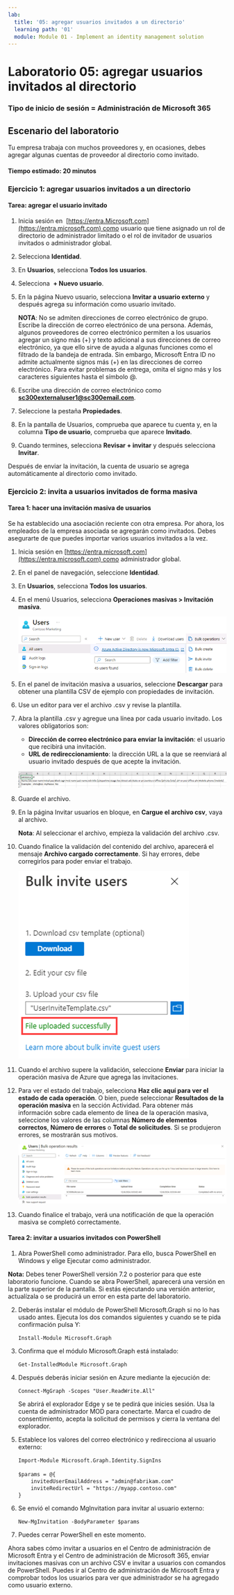 ```yaml
---
lab:
  title: '05: agregar usuarios invitados a un directorio'
  learning path: '01'
  module: Module 01 - Implement an identity management solution
---
```


# Laboratorio 05: agregar usuarios invitados al directorio

### Tipo de inicio de sesión = Administración de Microsoft 365

## Escenario del laboratorio

Tu empresa trabaja con muchos proveedores y, en ocasiones, debes agregar algunas cuentas de proveedor al directorio como invitado.

#### Tiempo estimado: 20 minutos

### Ejercicio 1: agregar usuarios invitados a un directorio

#### Tarea: agregar el usuario invitado

1. Inicia sesión en  [https://entra.Microsoft.com](https://entra.microsoft.com) como usuario que tiene asignado un rol de directorio de administrador limitado o el rol de invitador de usuarios invitados o administrador global.

2. Selecciona **Identidad**.

3. En **Usuarios**, selecciona **Todos los usuarios**.

4. Selecciona  **+ Nuevo usuario**.

5. En la página Nuevo usuario, selecciona **Invitar a usuario externo** y después agrega su información como usuario invitado.

    **NOTA**: No se admiten direcciones de correo electrónico de grupo. Escribe la dirección de correo electrónico de una persona. Además, algunos proveedores de correo electrónico permiten a los usuarios agregar un signo más (+) y texto adicional a sus direcciones de correo electrónico, ya que ello sirve de ayuda a algunas funciones como el filtrado de la bandeja de entrada. Sin embargo, Microsoft Entra ID no admite actualmente signos más (+) en las direcciones de correo electrónico. Para evitar problemas de entrega, omita el signo más y los caracteres siguientes hasta el símbolo @.

6. Escribe una dirección de correo electrónico como **sc300externaluser1@sc300email.com**.

7. Seleccione la pestaña **Propiedades**.

8. En la pantalla de Usuarios, comprueba que aparece tu cuenta y, en la columna **Tipo de usuario**, comprueba que aparece **Invitado**.

9. Cuando termines, selecciona **Revisar + invitar** y después selecciona **Invitar**.


Después de enviar la invitación, la cuenta de usuario se agrega automáticamente al directorio como invitado.


### Ejercicio 2: invita a usuarios invitados de forma masiva

#### Tarea 1: hacer una invitación masiva de usuarios

Se ha establecido una asociación reciente con otra empresa. Por ahora, los empleados de la empresa asociada se agregarán como invitados. Debes asegurarte de que puedes importar varios usuarios invitados a la vez.

1. Inicia sesión en [https://entra.microsoft.com](https://entra.microsoft.com) como administrador global.

2. En el panel de navegación, seleccione **Identidad**.

3. En **Usuarios**, selecciona **Todos los usuarios**.

4. En el menú Usuarios, selecciona **Operaciones masivas > Invitación masiva**.

     ![Imagen de pantalla que muestra la página Todos los usuarios con las opciones de menú Operaciones masivas e Invitación masiva resaltadas](./media/lp1-mod3-bulk-invite-option.png)

5. En el panel de invitación masiva a usuarios, seleccione **Descargar** para obtener una plantilla CSV de ejemplo con propiedades de invitación.

6. Use un editor para ver el archivo .csv y revise la plantilla.

7. Abra la plantilla .csv y agregue una línea por cada usuario invitado. Los valores obligatorios son:

    - **Dirección de correo electrónico para enviar la invitación**: el usuario que recibirá una invitación.
    - **URL de redireccionamiento**: la dirección URL a la que se reenviará al usuario invitado después de que acepte la invitación.

    ![Imagen de pantalla que muestra el archivo .csv de la plantilla de invitación masiva de usuarios de ejemplo.](./media/lp1-mod3-template-csv.png)

8. Guarde el archivo.

9. En la página Invitar usuarios en bloque, en **Cargue el archivo csv**, vaya al archivo.

     **Nota**: Al seleccionar el archivo, empieza la validación del archivo .csv.

10. Cuando finalice la validación del contenido del archivo, aparecerá el mensaje **Archivo cargado correctamente**. Si hay errores, debe corregirlos para poder enviar el trabajo.

    ![Imagen de pantalla que muestra la opción de invitación masiva de usuarios con el mensaje de archivo cargado correctamente resaltado](./media/lp1-mod3-bulk-invite-users-upload-csv.png)

11. Cuando el archivo supere la validación, seleccione **Enviar** para iniciar la operación masiva de Azure que agrega las invitaciones.

12. Para ver el estado del trabajo, selecciona **Haz clic aquí para ver el estado de cada operación**. O bien, puede seleccionar **Resultados de la operación masiva** en la sección Actividad. Para obtener más información sobre cada elemento de línea de la operación masiva, seleccione los valores de las columnas **Número de elementos correctos**, **Número de errores** o **Total de solicitudes**. Si se produjeron errores, se mostrarán sus motivos.

    ![Imagen de pantalla que muestra los resultados de una operación masiva.](./media/lp1-mod3-bulk-operations-results.png)

13. Cuando finalice el trabajo, verá una notificación de que la operación masiva se completó correctamente.

#### Tarea 2: invitar a usuarios invitados con PowerShell

1. Abra PowerShell como administrador. Para ello, busca PowerShell en Windows y elige Ejecutar como administrador. 

**Nota:** Debes tener PowerShell versión 7.2 o posterior para que este laboratorio funcione.  Cuando se abra PowerShell, aparecerá una versión en la parte superior de la pantalla. Si estás ejecutando una versión anterior, actualízala o se producirá un error en esta parte del laboratorio.

2. Deberás instalar el módulo de PowerShell Microsoft.Graph si no lo has usado antes.  Ejecuta los dos comandos siguientes y cuando se te pida confirmación pulsa Y:

    ```
    Install-Module Microsoft.Graph
    ```
3. Confirma que el módulo Microsoft.Graph está instalado:

    ```
    Get-InstalledModule Microsoft.Graph
    ```
    

4. Después deberás iniciar sesión en Azure mediante la ejecución de:  

    ```
    Connect-MgGraph -Scopes "User.ReadWrite.All"
    ``` 
    Se abrirá el explorador Edge y se te pedirá que inicies sesión.  Usa la cuenta de administrador MOD para conectarte.  Marca el cuadro de consentimiento, acepta la solicitud de permisos y cierra la ventana del explorador.

5. Establece los valores del correo electrónico y redirecciona al usuario externo:

    ```
    Import-Module Microsoft.Graph.Identity.SignIns
    
    $params = @{
        invitedUserEmailAddress = "admin@fabrikam.com"
        inviteRedirectUrl = "https://myapp.contoso.com"
    }
    ```

6. Se envió el comando MgInvitation para invitar al usuario externo:

    ```
    New-MgInvitation -BodyParameter $params
    ```

7. Puedes cerrar PowerShell en este momento.
    
Ahora sabes cómo invitar a usuarios en el Centro de administración de Microsoft Entra y el Centro de administración de Microsoft 365, enviar invitaciones masivas con un archivo CSV e invitar a usuarios con comandos de PowerShell.  Puedes ir al Centro de administración de Microsoft Entra y comprobar todos los usuarios para ver que administrador se ha agregado como usuario externo.
